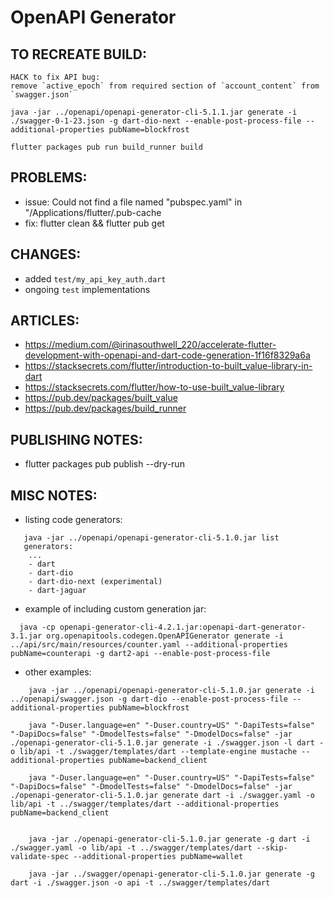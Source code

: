 # OpenAPI Generator

## TO RECREATE BUILD:
```
HACK to fix API bug:
remove `active_epoch` from required section of `account_content` from `swagger.json`

java -jar ../openapi/openapi-generator-cli-5.1.1.jar generate -i ./swagger-0-1-23.json -g dart-dio-next --enable-post-process-file --additional-properties pubName=blockfrost

flutter packages pub run build_runner build
```
## PROBLEMS:
- issue: Could not find a file named "pubspec.yaml" in "/Applications/flutter/.pub-cache
- fix: flutter clean && flutter pub get

## CHANGES:
* added `test/my_api_key_auth.dart`
* ongoing `test` implementations 

## ARTICLES:
* https://medium.com/@irinasouthwell_220/accelerate-flutter-development-with-openapi-and-dart-code-generation-1f16f8329a6a
* https://stacksecrets.com/flutter/introduction-to-built_value-library-in-dart
* https://stacksecrets.com/flutter/how-to-use-built_value-library
* https://pub.dev/packages/built_value
* https://pub.dev/packages/build_runner

## PUBLISHING NOTES:
* flutter packages pub publish --dry-run

## MISC NOTES:
* listing code generators:
```
   java -jar ../openapi/openapi-generator-cli-5.1.0.jar list
   generators:
    ...
    - dart
    - dart-dio
    - dart-dio-next (experimental)
    - dart-jaguar
```
* example of including custom generation jar:
```
  java -cp openapi-generator-cli-4.2.1.jar:openapi-dart-generator-3.1.jar org.openapitools.codegen.OpenAPIGenerator generate -i ../api/src/main/resources/counter.yaml --additional-properties pubName=counterapi -g dart2-api --enable-post-process-file
  ```
* other examples:
```
    java -jar ../openapi/openapi-generator-cli-5.1.0.jar generate -i ../openapi/swagger.json -g dart-dio --enable-post-process-file --additional-properties pubName=blockfrost

    java "-Duser.language=en" "-Duser.country=US" "-DapiTests=false" "-DapiDocs=false" "-DmodelTests=false" "-DmodelDocs=false" -jar ./openapi-generator-cli-5.1.0.jar generate -i ./swagger.json -l dart -o lib/api -t ./swagger/templates/dart --template-engine mustache --additional-properties pubName=backend_client

    java "-Duser.language=en" "-Duser.country=US" "-DapiTests=false" "-DapiDocs=false" "-DmodelTests=false" "-DmodelDocs=false" -jar ./openapi-generator-cli-5.1.0.jar generate dart -i ./swagger.yaml -o lib/api -t ../swagger/templates/dart --additional-properties pubName=backend_client


    java -jar ./openapi-generator-cli-5.1.0.jar generate -g dart -i ./swagger.yaml -o lib/api -t ../swagger/templates/dart --skip-validate-spec --additional-properties pubName=wallet

    java -jar ../swagger/openapi-generator-cli-5.1.0.jar generate -g dart -i ./swagger.json -o api -t ../swagger/templates/dart 
```
